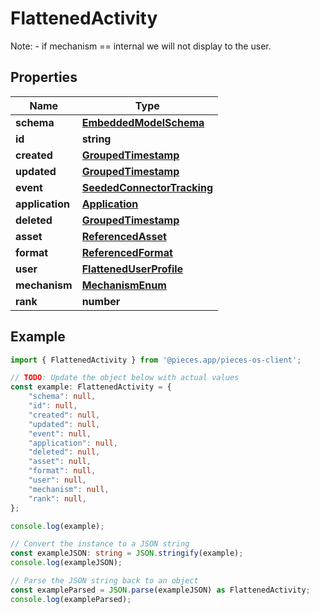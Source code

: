 
# FlattenedActivity

Note: - if mechanism == internal we will not display to the user.

## Properties

Name | Type
------------ | -------------
**schema** | [**EmbeddedModelSchema**](EmbeddedModelSchema)
**id** | **string**
**created** | [**GroupedTimestamp**](GroupedTimestamp)
**updated** | [**GroupedTimestamp**](GroupedTimestamp)
**event** | [**SeededConnectorTracking**](SeededConnectorTracking)
**application** | [**Application**](Application)
**deleted** | [**GroupedTimestamp**](GroupedTimestamp)
**asset** | [**ReferencedAsset**](ReferencedAsset)
**format** | [**ReferencedFormat**](ReferencedFormat)
**user** | [**FlattenedUserProfile**](FlattenedUserProfile)
**mechanism** | [**MechanismEnum**](MechanismEnum)
**rank** | **number**

## Example

```typescript
import { FlattenedActivity } from '@pieces.app/pieces-os-client';

// TODO: Update the object below with actual values
const example: FlattenedActivity = {
    "schema": null,
    "id": null,
    "created": null,
    "updated": null,
    "event": null,
    "application": null,
    "deleted": null,
    "asset": null,
    "format": null,
    "user": null,
    "mechanism": null,
    "rank": null,
};

console.log(example);

// Convert the instance to a JSON string
const exampleJSON: string = JSON.stringify(example);
console.log(exampleJSON);

// Parse the JSON string back to an object
const exampleParsed = JSON.parse(exampleJSON) as FlattenedActivity;
console.log(exampleParsed);
```



